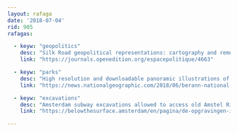 ```yaml
---
layout: rafaga
date: '2018-07-04'
rid: 905
rafagas:

  - keyw: "geopolitics"
    desc: "Silk Road geopolitical representations: cartography and remote satellite imagery analysis"
    link: "https://journals.openedition.org/espacepolitique/4663"

  - keyw: "parks"
    desc: "High resolution and downloadable panoramic illustrations of USA National Parks by Heinrich Berann"
    link: "https://news.nationalgeographic.com/2018/06/berann-national-parks-illustration-maps-culture/"

  - keyw: "excavations"
    desc: "Amsterdam subway excavations allowed to access old Amstel River layers, recovering more than 700.000 objects of all kinds, ages, and origins"
    link: "https://belowthesurface.amsterdam/en/pagina/de-opgravingen-index"

---
```


